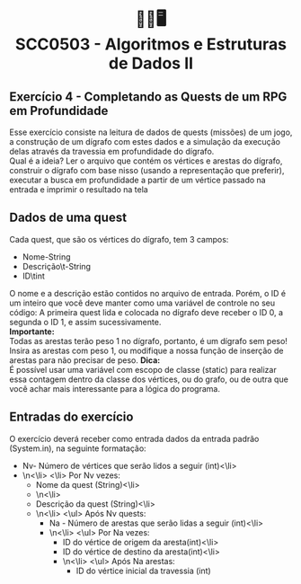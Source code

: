 
<h1 align="center">
📄💾🖥<br>SCC0503 - Algoritmos e Estruturas de Dados II
</h1>
<h2>Exercício 4 - Completando as Quests de um RPG em Profundidade</h2>

Esse exercício consiste na leitura de dados de quests (missões) de um jogo, a construção de um dígrafo com estes dados e a simulação da execução delas através da travessia em profundidade do dígrafo.<br>
Qual é a ideia? Ler o arquivo que contém os vértices e arestas do dígrafo, construir o dígrafo com base nisso (usando a representação que preferir), executar a busca em profundidade a partir de um vértice passado na entrada e imprimir o resultado na tela

## Dados de uma quest

Cada quest, que são os vértices do dígrafo, tem 3 campos:<br>
<ul>
<li>Nome-String</li>
<li>Descrição\t-String</li>
<li>ID\tint</li>
 </ul>
O nome e a descrição estão contidos no arquivo de entrada. Porém, o ID é um inteiro que você deve manter como uma variável de controle no seu código: A primeira quest lida e colocada no dígrafo deve receber o ID 0, a segunda o ID 1, e assim sucessivamente.<br>
<b>Importante:</b><br>
Todas as arestas terão peso 1 no dígrafo, portanto, é um dígrafo sem peso! Insira as arestas com peso 1, ou modifique a nossa função de inserção de arestas para não precisar de peso.
<b>Dica:</b><br>
É possível usar uma variável com escopo de classe (static) para realizar essa contagem dentro da classe dos vértices, ou do grafo, ou de outra que você achar mais interessante para a lógica do programa.<br>


## Entradas do exercício

O exercício deverá receber como entrada dados da entrada padrão (System.in), na seguinte formatação:<br>
<ul>
 <li>Nv- Número de vértices que serão lidos a seguir (int)<\li>
 <li>\n<\li>
<\li>
Por Nv vezes:<br>
<ul>
 <li>Nome da quest (String)<\li>
 <li>\n<\li>
 <li>Descrição da quest (String)<\li>
 <li>\n<\li>
<\ul> 
Após Nv quests:<br>
<ul>
 <li>Na - Número de arestas que serão lidas a seguir (int)<\li>
 <li>\n<\li>
<\ul>
Por Na vezes:<br>
<ul>
  <li>ID do vértice de origem da aresta(int)<\li>
  <li>ID do vértice de destino da aresta(int)<\li>
  <li>\n<\li>
<\ul>    
Após Na arestas:<br>
<ul>
  <li>ID do vértice inicial da travessia (int)</li>
</ul>

